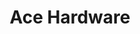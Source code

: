 ---
title: "Ace Hardware"
url: /salt-lake-city/ace-hardware-south-wasatch-boulevard/
shop: Baumarkt
---